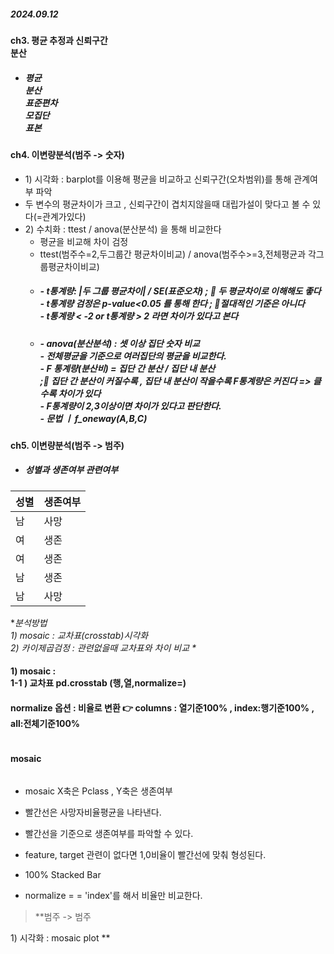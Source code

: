 <h5 id="20240912">2024.09.12</h5>
<h4 id="ch3-평균-추정과-신뢰구간-br-분산-br">ch3. 평균 추정과 신뢰구간 <br /> 분산 <br /></h4>
<ul>
<li><h5 id="평균--br-분산--br-표준편차--br-모집단--br-표본--br">평균  <br /> 분산  <br /> 표준편차  <br /> 모집단  <br /> 표본  <br /></h5>
</li>
</ul>
<h4 id="ch4-이변량분석범주---숫자">ch4. 이변량분석(범주 -&gt; 숫자)</h4>
<ul>
<li>1) 시각화 : barplot를 이용해 평균을 비교하고 신뢰구간(오차범위)를 통해 관계여부 파악</li>
<li>두 변수의 평균차이가 크고 , 신뢰구간이 겹치지않을때 대립가설이 맞다고 볼 수 있다(=관계가있다)</li>
<li>2) 수치화 : ttest / anova(분산분석) 을 통해 비교한다<ul>
<li>평균을 비교해 차이 검정</li>
<li>ttest(범주수=2,두그룹간 평균차이비교) / anova(범주수&gt;=3,전체평균과 각그룹평균차이비교)</li>
<li><h5 id="--t통계량-두-그룹-평균차이--se표준오차--🚨-두-평균차이로-이해해도-좋다-br---t통계량-검정은-p-value005-를-통해-한다--🚨절대적인-기준은-아니다-br----t통계량---2-or-t통계량--2-라면-차이가-있다고-본다">- t통계량: |두 그룹 평균차이| / SE(표준오차) ; 🚨 두 평균차이로 이해해도 좋다 <br /> - t통계량 검정은 p-value&lt;0.05 를 통해 한다 ; 🚨절대적인 기준은 아니다 <br /> -  t통계량 &lt; -2 or t통계량 &gt; 2 라면 차이가 있다고 본다</h5>
</li>
<li><h5 id="--anova분산분석--셋-이상-집단-숫자-비교-br---전체평균을-기준으로-여러집단의-평균을-비교한다-br---f-통계량분산비--집단-간-분산--집단-내-분산--br-🚨-집단-간-분산이-커질수록--집단-내-분산이-작을수록-f통계량은-커진다--클수록-차이가-있다-br---f통계량이-23이상이면-차이가-있다고-판단한다-br---문법-ㅣ-f_onewayabc-br">- anova(분산분석) : 셋 이상 집단 숫자 비교 <br /> - 전체평균을 기준으로 여러집단의 평균을 비교한다. <br /> - F 통계량(분산비) = 집단 간 분산 / 집단 내 분산  <br /> ;🚨 집단 간 분산이 커질수록 , 집단 내 분산이 작을수록 F통계량은 커진다 =&gt; 클수록 차이가 있다 <br /> - F통계량이 2,3이상이면 차이가 있다고 판단한다. <br /> - 문법 ㅣ f_oneway(A,B,C) <br /></h5>
</li>
</ul>
</li>
</ul>
<h4 id="ch5-이변량분석범주---범주">ch5. 이변량분석(범주 -&gt; 범주)</h4>
<ul>
<li><h5 id="성별과-생존여부-관련여부">성별과 생존여부 관련여부</h5>
</li>
</ul>
<table>
<thead>
<tr>
<th>성별</th>
<th>생존여부</th>
</tr>
</thead>
<tbody><tr>
<td>남</td>
<td>사망</td>
</tr>
<tr>
<td>여</td>
<td>생존</td>
</tr>
<tr>
<td>여</td>
<td>생존</td>
</tr>
<tr>
<td>남</td>
<td>생존</td>
</tr>
<tr>
<td>남</td>
<td>사망</td>
</tr>
</tbody></table>
<p>*<em>분석방법  <br />1) mosaic : 교차표(crosstab)시각화  <br />2) 카이제곱검정 : 관련없을때 교차표와 차이 비교 *</em></p>
<h4 id="1--mosaic--br-1-1--교차표-pdcrosstab-행열normalize">1)  mosaic : <br /> 1-1 ) 교차표 pd.crosstab (행,열,normalize=)</h4>
<h4 id="normalize-옵션--비율로-변환-👉-columns--열기준100--index행기준100--all전체기준100-br">normalize 옵션 : 비율로 변환 👉 columns : 열기준100% , index:행기준100% , all:전체기준100% <br /></h4>
<p><img alt="" src="https://velog.velcdn.com/images/victoryone/post/f7c414d4-d815-4968-9c68-86bb4b379812/image.png" /></p>
<h4 id="mosaic">mosaic</h4>
<p><img alt="" src="https://velog.velcdn.com/images/victoryone/post/bb5b9cd9-42ed-4e95-9e03-5925fcd1ddbd/image.png" /></p>
<ul>
<li><p>mosaic X축은 Pclass , Y축은 생존여부 </p>
</li>
<li><p>빨간선은 사망자비율평균을 나타낸다.</p>
</li>
<li><p>빨간선을 기준으로 생존여부를 파악할 수 있다. </p>
</li>
<li><p>feature, target 관련이 없다면 1,0비율이 빨간선에 맞춰 형성된다.</p>
</li>
<li><p>100% Stacked Bar
<img alt="" src="https://velog.velcdn.com/images/victoryone/post/fc23c98a-b522-44e9-b946-80df8a97ac2d/image.png" /></p>
</li>
<li><p>normalize = = 'index'를 해서  비율만 비교한다.</p>
</li>
</ul>
<blockquote>
<p>**범주 -&gt; 범주   </p>
</blockquote>
<p>1) 시각화 : mosaic plot **</p>